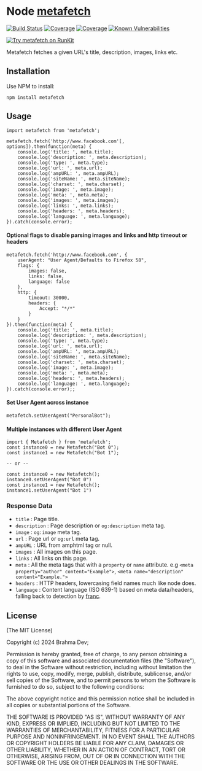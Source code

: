 # Node [metafetch](https://www.npmjs.org/package/metafetch)

[![Build Status](https://github.com/brahma-dev/metafetch/actions/workflows/build.yml/badge.svg)](https://github.com/brahma-dev/metafetch/actions/workflows/build.yml)
[![Coverage](https://img.shields.io/codecov/c/github/brahma-dev/metafetch.svg?style=flat-square)](https://codecov.io/github/brahma-dev/metafetch)
[![Coverage](https://img.shields.io/coveralls/brahma-dev/metafetch.svg?style=flat-square)](https://coveralls.io/github/brahma-dev/metafetch)
[![Known Vulnerabilities](https://snyk.io/test/npm/metafetch/badge.svg?style=flat-square)](https://snyk.io/test/npm/metafetch)

[![Try metafetch on RunKit](https://badge.runkitcdn.com/metafetch.svg)](https://npm.runkit.com/metafetch)

Metafetch fetches a given URL's title, description, images, links etc.

## Installation

Use NPM to install:

    npm install metafetch

## Usage

    import metafetch from 'metafetch';

    metafetch.fetch('http://www.facebook.com'[, options]).then(function(meta) {
        console.log('title: ', meta.title);
        console.log('description: ', meta.description);
        console.log('type: ', meta.type);
        console.log('url: ', meta.url);
        console.log('ampURL: ', meta.ampURL);
        console.log('siteName: ', meta.siteName);
        console.log('charset: ', meta.charset);
        console.log('image: ', meta.image);
        console.log('meta: ', meta.meta);
        console.log('images: ', meta.images);
        console.log('links: ', meta.links);
        console.log('headers: ', meta.headers);
        console.log('language: ', meta.language);
    }).catch(console.error);

#### Optional flags to disable parsing images and links and http timeout or headers

    metafetch.fetch('http://www.facebook.com', {
        userAgent: "User Agent/Defaults to Firefox 58",
        flags: {
            images: false,
            links: false,
            language: false
        },
        http: {
            timeout: 30000,
            headers: {
                Accept: "*/*"
            }
        }
    }).then(function(meta) {
        console.log('title: ', meta.title);
        console.log('description: ', meta.description);
        console.log('type: ', meta.type);
        console.log('url: ', meta.url);
        console.log('ampURL: ', meta.ampURL);
        console.log('siteName: ', meta.siteName);
        console.log('charset: ', meta.charset);
        console.log('image: ', meta.image);
        console.log('meta: ', meta.meta);
        console.log('headers: ', meta.headers);
        console.log('language: ', meta.language);
    }).catch(console.error);;

#### Set User Agent across instance

    metafetch.setUserAgent("PersonalBot");

#### Multiple instances with different User Agent

    import { Metafetch } from 'metafetch';
    const instance0 = new Metafetch("Bot 0");
    const instance1 = new Metafetch("Bot 1");
    
    -- or --

    const instance0 = new Metafetch();
    instance0.setUserAgent("Bot 0")
    const instance1 = new Metafetch();
    instance1.setUserAgent("Bot 1")

### Response Data

-  `title` : Page title.
-  `description` : Page description or `og:description` meta tag.
-  `image` : `og:image` meta tag.
-  `url` : Page url or `og:url` meta tag.
-  `ampURL` : URL from amphtml tag or null.
-  `images` : All images on this page.
-  `links` : All links on this page.
-  `meta` : All the meta tags that with a `property` or `name` attribute. e.g `<meta property="author" content="Example">`, `<meta name="description" content="Example.">`
-  `headers` : HTTP headers, lowercasing field names much like node does.
-  `language` : Content language (ISO 639-1) based on meta data/headers, falling back to detection by [franc](https://www.npmjs.com/package/franc).

## License

(The MIT License)

Copyright (c) 2024 Brahma Dev;

Permission is hereby granted, free of charge, to any person obtaining a copy
of this software and associated documentation files (the "Software"), to deal
in the Software without restriction, including without limitation the rights
to use, copy, modify, merge, publish, distribute, sublicense, and/or sell
copies of the Software, and to permit persons to whom the Software is
furnished to do so, subject to the following conditions:

The above copyright notice and this permission notice shall be included in all
copies or substantial portions of the Software.

THE SOFTWARE IS PROVIDED "AS IS", WITHOUT WARRANTY OF ANY KIND, EXPRESS OR
IMPLIED, INCLUDING BUT NOT LIMITED TO THE WARRANTIES OF MERCHANTABILITY,
FITNESS FOR A PARTICULAR PURPOSE AND NONINFRINGEMENT. IN NO EVENT SHALL THE
AUTHORS OR COPYRIGHT HOLDERS BE LIABLE FOR ANY CLAIM, DAMAGES OR OTHER
LIABILITY, WHETHER IN AN ACTION OF CONTRACT, TORT OR OTHERWISE, ARISING FROM,
OUT OF OR IN CONNECTION WITH THE SOFTWARE OR THE USE OR OTHER DEALINGS IN THE
SOFTWARE.
